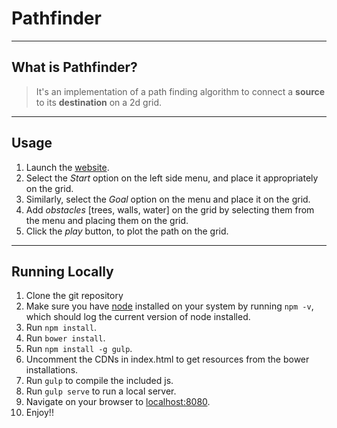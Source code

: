 # Pathfinder
----
## What is Pathfinder?

> It's an implementation of a path finding algorithm to connect a **source** to its **destination** on a 2d grid.

----
## Usage
1. Launch the [website](http://www.matthamil.me/Pathfinder).
2. Select the *Start* option on the left side menu, and place it appropriately on the grid.
3. Similarly, select the *Goal* option on the menu and place it on the grid.
4. Add *obstacles* [trees, walls, water] on the grid by selecting them from the menu and placing them on the grid.
5. Click the *play* button, to plot the path on the grid.

----
## Running Locally
1. Clone the git repository
2. Make sure you have [node](https://nodejs.org/) installed on your system by running `npm -v`, which should log the current version of node installed.
3. Run `npm install`.
3. Run `bower install`.
3. Run `npm install -g gulp`.
3. Uncomment the CDNs in index.html to get resources from the bower installations.
3. Run `gulp` to compile the included js.
3. Run `gulp serve` to run a local server.
3. Navigate on your browser to [localhost:8080](http://127.0.0.1:8080).
4. Enjoy!! 

